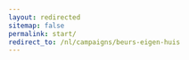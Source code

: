 ```yaml
---
layout: redirected
sitemap: false
permalink: start/
redirect_to: /nl/campaigns/beurs-eigen-huis
---
```

